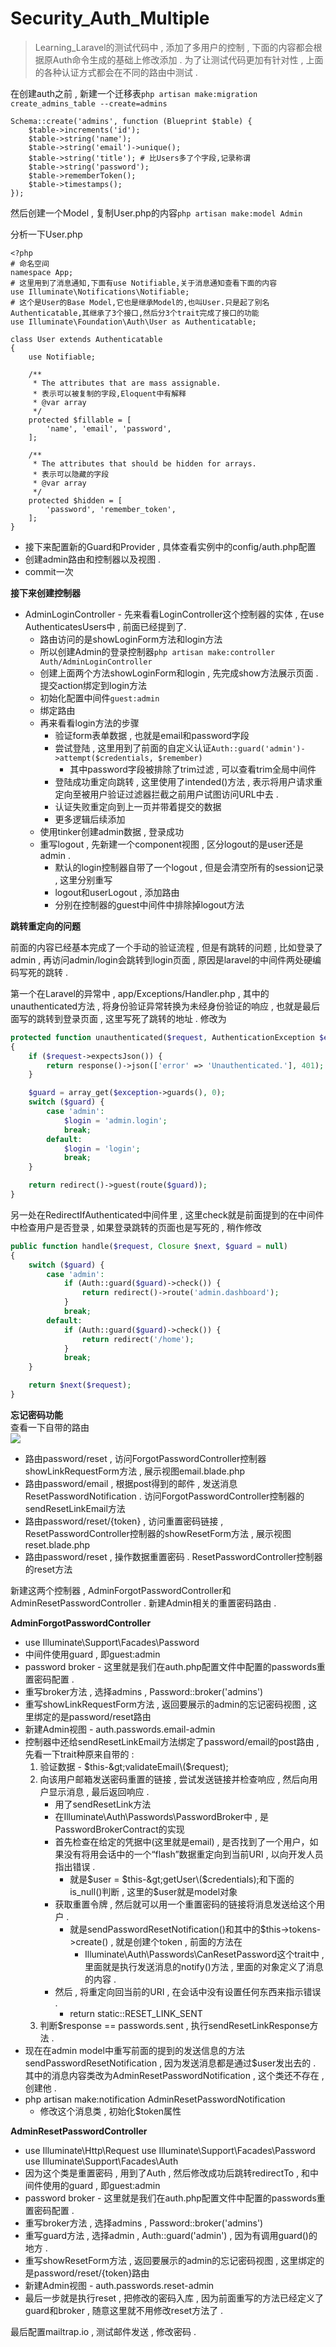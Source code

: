 # Security\_Auth\_Multiple

> Learning\_Laravel的测试代码中 , 添加了多用户的控制 , 下面的内容都会根据原Auth命令生成的基础上修改添加 . 为了让测试代码更加有针对性 , 上面的各种认证方式都会在不同的路由中测试 .

在创建auth之前 , 新建一个迁移表`php artisan make:migration create_admins_table --create=admins`

```
Schema::create('admins', function (Blueprint $table) {
    $table->increments('id');
    $table->string('name');
    $table->string('email')->unique();
    $table->string('title'); # 比Users多了个字段,记录称谓
    $table->string('password');
    $table->rememberToken();
    $table->timestamps();
});
```

然后创建一个Model , 复制User.php的内容`php artisan make:model Admin`

分析一下User.php

```
<?php
# 命名空间
namespace App;
# 这里用到了消息通知,下面有use Notifiable,关于消息通知查看下面的内容
use Illuminate\Notifications\Notifiable;
# 这个是User的Base Model,它也是继承Model的,也叫User.只是起了别名Authenticatable,其继承了3个接口,然后分3个trait完成了接口的功能
use Illuminate\Foundation\Auth\User as Authenticatable;

class User extends Authenticatable
{
    use Notifiable;

    /**
     * The attributes that are mass assignable.
     * 表示可以被复制的字段,Eloquent中有解释
     * @var array
     */
    protected $fillable = [
        'name', 'email', 'password',
    ];

    /**
     * The attributes that should be hidden for arrays.
     * 表示可以隐藏的字段
     * @var array
     */
    protected $hidden = [
        'password', 'remember_token',
    ];
}
```

* 接下来配置新的Guard和Provider , 具体查看实例中的config/auth.php配置
* 创建admin路由和控制器以及视图 . 
* commit一次

**接下来创建控制器**

* AdminLoginController - 先来看看LoginController这个控制器的实体 , 在use AuthenticatesUsers中 , 前面已经提到了.
  * 路由访问的是showLoginForm方法和login方法
  * 所以创建Admin的登录控制器`php artisan make:controller Auth/AdminLoginController`
  * 创建上面两个方法showLoginForm和login , 先完成show方法展示页面 . 提交action绑定到login方法
  * 初始化配置中间件`guest:admin`
  * 绑定路由
  * 再来看看login方法的步骤
    * 验证form表单数据 , 也就是email和password字段
    * 尝试登陆 , 这里用到了前面的自定义认证`Auth::guard('admin')->attempt($credentials, $remember)`
      * 其中password字段被排除了trim过滤 , 可以查看trim全局中间件
    * 登陆成功重定向跳转 , 这里使用了intended\(\)方法 , 表示将用户请求重定向至被用户验证过滤器拦截之前用户试图访问URL中去 . 
    * 认证失败重定向到上一页并带着提交的数据
    * 更多逻辑后续添加
  * 使用tinker创建admin数据 , 登录成功
  * 重写logout , 先新建一个component视图 , 区分logout的是user还是admin .
    * 默认的login控制器自带了一个logout , 但是会清空所有的session记录 , 这里分别重写
    * logout和userLogout , 添加路由
    * 分别在控制器的guest中间件中排除掉logout方法

**跳转重定向的问题**

前面的内容已经基本完成了一个手动的验证流程 , 但是有跳转的问题 , 比如登录了admin , 再访问admin/login会跳转到login页面 , 原因是laravel的中间件两处硬编码写死的跳转 .

第一个在Laravel的异常中 , app/Exceptions/Handler.php , 其中的unauthenticated方法 , 将身份验证异常转换为未经身份验证的响应 , 也就是最后面写的跳转到登录页面 , 这里写死了跳转的地址 . 修改为

```php
protected function unauthenticated($request, AuthenticationException $exception)
{
    if ($request->expectsJson()) {
        return response()->json(['error' => 'Unauthenticated.'], 401);
    }

    $guard = array_get($exception->guards(), 0);
    switch ($guard) {
        case 'admin':
            $login = 'admin.login';
            break;
        default:
            $login = 'login';
            break;
    }

    return redirect()->guest(route($guard));
}
```

另一处在RedirectIfAuthenticated中间件里 , 这里check就是前面提到的在中间件中检查用户是否登录 , 如果登录跳转的页面也是写死的 , 稍作修改

```php
public function handle($request, Closure $next, $guard = null)
{
    switch ($guard) {
        case 'admin':
            if (Auth::guard($guard)->check()) {
                return redirect()->route('admin.dashboard');
            }
            break;
        default:
            if (Auth::guard($guard)->check()) {
                return redirect('/home');
            }
            break;
    }

    return $next($request);
}
```

**忘记密码功能**  
查看一下自带的路由  
![](/assets/passwordroute.png)

* 路由password/reset , 访问ForgotPasswordController控制器showLinkRequestForm方法 , 展示视图email.blade.php
* 路由password/email , 根据post得到的邮件 , 发送消息ResetPasswordNotification . 访问ForgotPasswordController控制器的sendResetLinkEmail方法
* 路由password/reset/{token} , 访问重置密码链接 , ResetPasswordController控制器的showResetForm方法 , 展示视图reset.blade.php
* 路由password/reset , 操作数据重置密码 . ResetPasswordController控制器的reset方法

新建这两个控制器 , AdminForgotPasswordController和AdminResetPasswordController . 新建Admin相关的重置密码路由 .

**AdminForgotPasswordController**

* use Illuminate\Support\Facades\Password
* 中间件使用guard , 即guest:admin
* password broker - 这里就是我们在auth.php配置文件中配置的passwords重置密码配置 . 
* 重写broker方法 , 选择admins , Password::broker\('admins'\)
* 重写showLinkRequestForm方法 , 返回要展示的admin的忘记密码视图 , 这里绑定的是password/reset路由
* 新建Admin视图 - auth.passwords.email-admin
* 控制器中还给sendResetLinkEmail方法绑定了password/email的post路由 , 先看一下trait种原来自带的 : 
  1. 验证数据 - $this-&gt;validateEmail\($request\);
  2. 向该用户邮箱发送密码重置的链接 , 尝试发送链接并检查响应 , 然后向用户显示消息 , 最后返回响应 . 
     * 用了sendResetLink方法
     * 在Illuminate\Auth\Passwords\PasswordBroker中 , 是PasswordBrokerContract的实现
     * 首先检查在给定的凭据中\(这里就是email\) , 是否找到了一个用户，如果没有将用会话中的一个“flash”数据重定向到当前URI , 以向开发人员指出错误 . 
       * 就是$user = $this-&gt;getUser\($credentials\);和下面的is\_null\(\)判断 , 这里的$user就是model对象
     * 获取重置令牌 , 然后就可以用一个重置密码的链接将消息发送给这个用户 . 
       * 就是sendPasswordResetNotification\(\)和其中的$this-&gt;tokens-&gt;create\(\) , 就是创建个token , 前面的方法在
         * Illuminate\Auth\Passwords\CanResetPassword这个trait中 , 里面就是执行发送消息的notify\(\)方法 , 里面的对象定义了消息的内容 .  
     * 然后 , 将重定向回当前的URI , 在会话中没有设置任何东西来指示错误 .
       * return static::RESET\_LINK\_SENT
  3. 判断$response == passwords.sent , 执行sendResetLinkResponse方法 . 
* 现在在admin model中重写前面的提到的发送信息的方法sendPasswordResetNotification , 因为发送消息都是通过$user发出去的 . 其中的消息内容类改为AdminResetPasswordNotification , 这个类还不存在 , 创建他 . 
* php artisan make:notification AdminResetPasswordNotification
  * 修改这个消息类 , 初始化$token属性

**AdminResetPasswordController**

* use Illuminate\Http\Request
  use Illuminate\Support\Facades\Password
  use Illuminate\Support\Facades\Auth
* 因为这个类是重置密码 , 用到了Auth , 然后修改成功后跳转redirectTo , 和中间件使用的guard , 即guest:admin
* password broker - 这里就是我们在auth.php配置文件中配置的passwords重置密码配置 . 
* 重写broker方法 , 选择admins , Password::broker\('admins'\)
* 重写guard方法 , 选择admin , Auth::guard\('admin'\) , 因为有调用guard\(\)的地方 .
* 重写showResetForm方法 , 返回要展示的admin的忘记密码视图 , 这里绑定的是password/reset/{token}路由
* 新建Admin视图 - auth.passwords.reset-admin
* 最后一步就是执行reset , 把修改的密码入库 , 因为前面重写的方法已经定义了guard和broker , 随意这里就不用修改reset方法了 . 

最后配置mailtrap.io , 测试邮件发送 , 修改密码 . 





